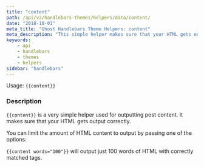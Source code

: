```yaml
---
title: "content"
path: /api/v2/handlebars-themes/helpers/data/content/
date: "2018-10-01"
meta_title: "Ghost Handlebars Theme Helpers: content"
meta_description: "This simple helper makes sure that your HTML gets output correctly. Read more about working with Ghost themes! 👻"
keywords:
    - api
    - handlebars
    - themes
    - helpers
sidebar: "handlebars"
---
```


Usage: `{{content}}`

### Description

`{{content}}` is a very simple helper used for outputting post content. It makes sure that your HTML gets output correctly.

You can limit the amount of HTML content to output by passing one of the options:

`{{content words="100"}}` will output just 100 words of HTML with correctly matched tags.
